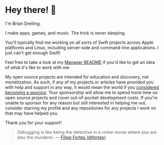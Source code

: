 # Hey there! 👋

I'm Brian Drelling.

I make apps, games, and music. The trick is never sleeping.

You'll typically find me working on all sorts of Swift projects across Apple platforms and Linux, including server-side and command-line applications. I just can't get enough Swift!

Feel free to take a look at my [Manager README](https://github.com/bdrelling/manager_readme) if you'd like to get an idea of what it's like to work with me.

My open source projects are intended for education and discovery, not monetization. As such, if any of my projects or articles have provided you with help and support in any way, it would mean the world if you [considered becoming a sponsor](https://github.com/sponsors/bdrelling). Your sponsorship will allow me to spend more time on open source projects and cover out-of-pocket development costs. If you're unable to sponsor for any reason but still interested in helping me out, consider starring my profile and any repositories for any projects I work on that may have helped you.

Thank you for your support!

> Debugging is like being the detective in a crime movie where you are also the murderer.
> &mdash; [Filipe Fortes (@fortes)](https://twitter.com/fortes/status/399339918213652480)
